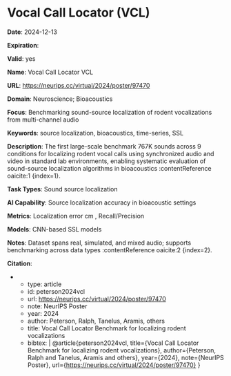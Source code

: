# Vocal Call Locator (VCL)

**Date**: 2024-12-13

**Expiration**: 

**Valid**: yes

**Name**: Vocal Call Locator  VCL 

**URL**: https://neurips.cc/virtual/2024/poster/97470

**Domain**: Neuroscience; Bioacoustics

**Focus**: Benchmarking sound-source localization of rodent vocalizations from multi-channel audio

**Keywords**: source localization, bioacoustics, time-series, SSL

**Description**: The first large-scale benchmark  767K sounds across 9 conditions  for localizing rodent vocal calls using synchronized audio and video in standard lab environments, enabling systematic evaluation of sound-source localization algorithms in bioacoustics :contentReference oaicite:1 {index=1}. 

**Task Types**: Sound source localization

**AI Capability**: Source localization accuracy in bioacoustic settings

**Metrics**: Localization error  cm , Recall/Precision

**Models**: CNN-based SSL models

**Notes**: Dataset spans real, simulated, and mixed audio; supports benchmarking across data types :contentReference oaicite:2 {index=2}.

**Citation**:

-
  - type: article
  - id: peterson2024vcl
  - url: https://neurips.cc/virtual/2024/poster/97470
  - note: NeurIPS Poster
  - year: 2024
  - author: Peterson, Ralph, Tanelus, Aramis, others
  - title: Vocal Call Locator Benchmark for localizing rodent vocalizations
  - bibtex: |
      @article{peterson2024vcl,
        title={Vocal Call Locator Benchmark for localizing rodent vocalizations},
        author={Peterson, Ralph and Tanelus, Aramis and others},
        year={2024},
        note={NeurIPS Poster},
        url={https://neurips.cc/virtual/2024/poster/97470}
      }

